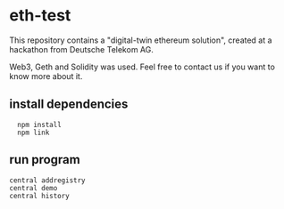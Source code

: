 # eth-test

This repository contains a "digital-twin ethereum solution", created at a hackathon from Deutsche Telekom AG.

Web3, Geth and Solidity was used. Feel free to contact us if you want to know more about it.


## install dependencies
```
  npm install
  npm link
```

## run program

  ```
  central addregistry
  central demo
  central history
  ```
